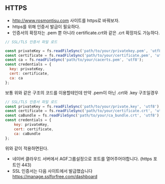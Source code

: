 ## HTTPS
- http://www.rosmontisu.com 사이트를 https로 바꿔보자.
- https를 위해 인증서 발급이 필요하다.
- 인증서의 확장자는 .pem 뿐 아니라 certificate.crt와 같은 .crt 확장자도 가능하다.
```js
// SSL/TLS 인증서 파일 로드

const privateKey = fs.readFileSync('path/to/your/privatekey.pem', 'utf8');
const certificate = fs.readFileSync('path/to/your/certificate.pem', 'utf8');
const ca = fs.readFileSync('path/to/your/cacerts.pem', 'utf8');
const credentials = {
  key: privateKey,
  cert: certificate,
  ca: ca
};
```
보통 위와 같은 구조의 코드를 이용할테인데 만약 .pem이 아닌 .crt와 .key 구조일경우
```js
// SSL/TLS 인증서 파일 로드 
const privateKey = fs.readFileSync('path/to/your/private.key', 'utf8'); 
const certificate = fs.readFileSync('path/to/your/certificate.crt', 'utf8'); 
const caBundle = fs.readFileSync('path/to/your/ca_bundle.crt', 'utf8');
const credentials = { 
	key: privateKey, 
	cert: certificate, 
	ca: caBundle 
};
```
위와 같이 적용하면된다.


- 네이버 클라우드 서버에서 AGF그룹설정으로 포트를 열어주어야합니다. (https 포트인 443)
- SSL 인증서는 다음 사이트에서 발급했습니다 https://manage.sslforfree.com/dashboard